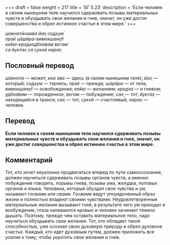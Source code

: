 +++
draft = false
weight = 217
title = 'БГ 5.23'
description = 'Если человек в своем нынешнем теле научился сдерживать позывы материальных чувств и обуздывать свои желания и гнев, значит, он уже достиг совершенства и обрел истинное счастье в этом мире.'
+++

_ш́акнотӣхаива йах̣ сод̣хум̇  
пра̄к ш́арӣра-вимокшан̣а̄т  
ка̄ма-кродходбхавам̇ вегам̇  
са йуктах̣ са сукхӣ нарах̣_

## Пословный перевод

_ш́акноти_ — может; _иха_ _эва_ — здесь (в своем нынешнем теле); _йах̣_ — который; _сод̣хум_ — терпеть; _пра̄к_ — прежде; _ш́арӣра_ — от тела; _вимокшан̣а̄т_ — освобождения; _ка̄ма_ — желанием; _кродха_ — и гневом; _удбхавам_ — порожденное; _вегам_ — побуждение; _сах̣_ — тот; _йуктах̣_ — находящийся в трансе; _сах̣_ — тот; _сукхӣ_ — счастливый; _нарах̣_ — человек.

## Перевод

**Если человек в своем нынешнем теле научился сдерживать позывы материальных чувств и обуздывать свои желания и гнев, значит, он уже достиг совершенства и обрел истинное счастье в этом мире.**

## Комментарий

Тот, кто хочет неуклонно продвигаться вперед по пути самоосознания, должен научиться сдерживать позывы органов чувств, а именно побуждение говорить, порывы гнева, позывы ума, желудка, половых органов и языка. Человека, который обуздал свои чувства и ум, называют _госвами_ или _свами._ _Госвами_ ведут упорядоченный образ жизни и полностью владеют своими чувствами. Неудовлетворенные материальные желания вызывают гнев, в результате чего ум приходит в возбуждение, глаза наливаются кровью и человек начинает тяжело дышать. Поэтому, прежде чем оставить материальное тело, надо научиться обуздывать свои желания. Тот, кто обладает такой способностью, уже осознал свою духовную природу и обрел духовное счастье. Каждый, кто идет духовным путем, должен приложить все усилия к тому, чтобы укротить свои желания и гнев.
